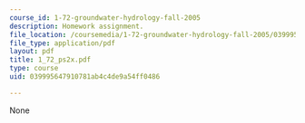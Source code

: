 ```yaml
---
course_id: 1-72-groundwater-hydrology-fall-2005
description: Homework assignment.
file_location: /coursemedia/1-72-groundwater-hydrology-fall-2005/039995647910781ab4c4de9a54ff0486_1_72_ps2x.pdf
file_type: application/pdf
layout: pdf
title: 1_72_ps2x.pdf
type: course
uid: 039995647910781ab4c4de9a54ff0486

---
```

None